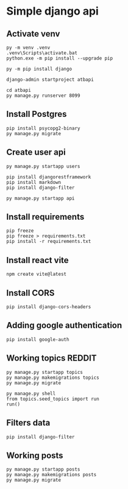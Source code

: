 # Simple django api
## Activate venv
```
py -m venv .venv
.venv\Scripts\activate.bat
python.exe -m pip install --upgrade pip

py -m pip install django

django-admin startproject atbapi

cd atbapi
py manage.py runserver 8099
```

## Install Postgres
```
pip install psycopg2-binary
py manage.py migrate
```

## Create user api
```
py manage.py startapp users

pip install djangorestframework
pip install markdown
pip install django-filter 

py manage.py startapp api
```
## Install requirements
```
pip freeze
pip freeze > requirements.txt
pip install -r requirements.txt
```
## Install react vite
```
npm create vite@latest
```
## Install CORS
```
pip install django-cors-headers
```

## Adding google authentication
```
pip install google-auth
```

## Working topics REDDIT
```
py manage.py startapp topics
py manage.py makemigrations topics
py manage.py migrate

py manage.py shell
from topics.seed_topics import run
run()
```

## Filters data
```
pip install django-filter
```

## Working posts
```
py manage.py startapp posts
py manage.py makemigrations posts
py manage.py migrate
```